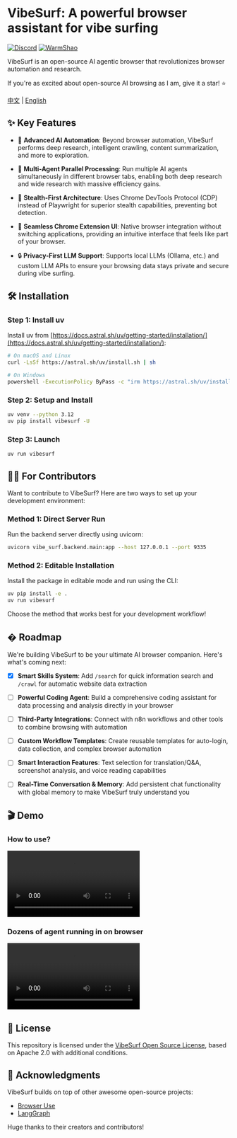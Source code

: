 # VibeSurf: A powerful browser assistant for vibe surfing
[![Discord](https://img.shields.io/discord/1303749220842340412?color=7289DA&label=Discord&logo=discord&logoColor=white)](https://discord.gg/EZ2YnUXP)
[![WarmShao](https://img.shields.io/twitter/follow/warmshao?style=social)](https://x.com/warmshao)

VibeSurf is an open-source AI agentic browser that revolutionizes browser automation and research.

If you're as excited about open-source AI browsing as I am, give it a star! ⭐

[中文](README_zh.md) | [English](README.md)

## ✨ Key Features

- 🧠 **Advanced AI Automation**: Beyond browser automation, VibeSurf performs deep research, intelligent crawling, content summarization, and more to exploration.

- 🚀 **Multi-Agent Parallel Processing**: Run multiple AI agents simultaneously in different browser tabs, enabling both deep research and wide research with massive efficiency gains.

- 🥷 **Stealth-First Architecture**: Uses Chrome DevTools Protocol (CDP) instead of Playwright for superior stealth capabilities, preventing bot detection.

- 🎨 **Seamless Chrome Extension UI**: Native browser integration without switching applications, providing an intuitive interface that feels like part of your browser.

- 🔒 **Privacy-First LLM Support**: Supports local LLMs (Ollama, etc.) and custom LLM APIs to ensure your browsing data stays private and secure during vibe surfing.

## 🛠️ Installation

### Step 1: Install uv
Install uv from [https://docs.astral.sh/uv/getting-started/installation/](https://docs.astral.sh/uv/getting-started/installation/):

```bash
# On macOS and Linux
curl -LsSf https://astral.sh/uv/install.sh | sh

# On Windows
powershell -ExecutionPolicy ByPass -c "irm https://astral.sh/uv/install.ps1 | iex"
```

### Step 2: Setup and Install
```bash
uv venv --python 3.12
uv pip install vibesurf -U
```

### Step 3: Launch
```bash
uv run vibesurf
```

## 👩‍💻 For Contributors

Want to contribute to VibeSurf? Here are two ways to set up your development environment:

### Method 1: Direct Server Run
Run the backend server directly using uvicorn:
```bash
uvicorn vibe_surf.backend.main:app --host 127.0.0.1 --port 9335
```

### Method 2: Editable Installation
Install the package in editable mode and run using the CLI:
```bash
uv pip install -e .
uv run vibesurf
```

Choose the method that works best for your development workflow!
## �️ Roadmap

We're building VibeSurf to be your ultimate AI browser companion. Here's what's coming next:

- [x] **Smart Skills System**: Add `/search` for quick information search and `/crawl` for automatic website data extraction
- [ ] **Powerful Coding Agent**: Build a comprehensive coding assistant for data processing and analysis directly in your browser
- [ ] **Third-Party Integrations**: Connect with n8n workflows and other tools to combine browsing with automation
- [ ] **Custom Workflow Templates**: Create reusable templates for auto-login, data collection, and complex browser automation
- [ ] **Smart Interaction Features**: Text selection for translation/Q&A, screenshot analysis, and voice reading capabilities
- [ ] **Real-Time Conversation & Memory**: Add persistent chat functionality with global memory to make VibeSurf truly understand you


## 🎬 Demo

### How to use?
<video src="https://github.com/user-attachments/assets/0a4650c0-c4ed-423e-9e16-7889e9f9816d" controls="controls">Your browser does not support playing this video!</video>

### Dozens of agent running in on browser
<video src="https://github.com/user-attachments/assets/9c461a6e-5d97-4335-ba09-59e8ec4ad47b" controls="controls">Your browser does not support playing this video!</video>


## 📝 License

This repository is licensed under the [VibeSurf Open Source License](./LICENSE), based on Apache 2.0 with additional conditions.

## 👏 Acknowledgments

VibeSurf builds on top of other awesome open-source projects:

- [Browser Use](https://github.com/browser-use/browser-use)
- [LangGraph](https://github.com/langchain-ai/langgraph)

Huge thanks to their creators and contributors!

